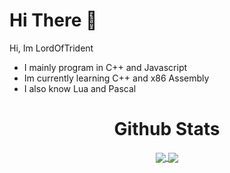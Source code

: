 # Hi There 👋
Hi, Im LordOfTrident
- I mainly program in C++ and Javascript
- Im currently learning C++ and x86 Assembly
- I also know Lua and Pascal

<h1 align="center">Github Stats</h1>
<p align="center">
  <a href="#">
    <img align="center" src="https://github-readme-stats.vercel.app/api?username=LordsTrident&show_icons=true&theme=nord&border_radius=10" />
  </a>
  <a href="#">
    <img align="center" src="https://github-readme-stats.vercel.app/api/top-langs/?username=LordsTrident&theme=nord&border_radius=10&layout=compact" />
  </a>
</p>
